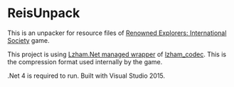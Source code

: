 ﻿# ReisUnpack
This is an unpacker for resource files of [Renowned Explorers: International Society](http://renownedexplorers.com/) game.

This project is using [Lzham.Net managed wrapper](https://github.com/AndrewSav/Lzham.Net) of [lzham_codec](https://github.com/richgel999/lzham_codec). 
This is the compression format used internally by the game.

.Net 4 is required to run. Built with Visual Studio 2015.

